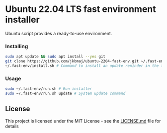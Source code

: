 # Ubuntu 22.04 LTS fast environment installer

Ubuntu script provides a ready-to-use environment.

### Installing

```bash
sudo apt update && sudo apt install --yes git
git clone https://github.com/jkbmaj/ubuntu-2204-fast-env.git ~/.fast-env
~/.fast-env/install.sh # Command to install an update reminder in the terminal
```

### Usage
```bash
sudo ~/.fast-env/run.sh # Run installer 
sudo ~/.fast-env/run.sh update # System update command
```

## License

This project is licensed under the MIT License - see
the [LICENSE.md](LICENSE.md) file for details
